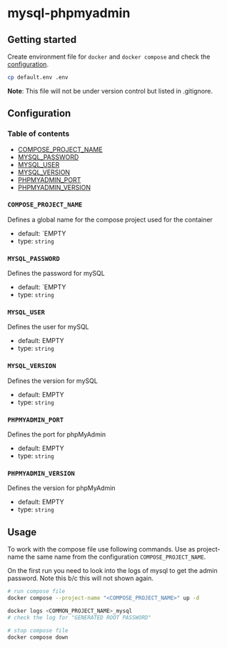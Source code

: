 # mysql-phpmyadmin

## Getting started

Create environment file for `docker` and `docker compose` and check the [configuration](#configuration).

```bash
cp default.env .env
```

**Note**: This file will not be under version control but listed in .gitignore.

## Configuration

### Table of contents

* [COMPOSE_PROJECT_NAME](#compose_project_name)
* [MYSQL_PASSWORD](#mysql_password)
* [MYSQL_USER](#mysql_user)
* [MYSQL_VERSION](#mysql_version)
* [PHPMYADMIN_PORT](#phpmyadmin_port)
* [PHPMYADMIN_VERSION](#phpmyadmin_version)

### `COMPOSE_PROJECT_NAME`

Defines a global name for the compose project used for the container

* default: `EMPTY
* type: `string`

### `MYSQL_PASSWORD`

Defines the password for mySQL

* default: `EMPTY
* type: `string`

### `MYSQL_USER`

Defines the user for mySQL

* default: EMPTY
* type: `string`

### `MYSQL_VERSION`

Defines the version for mySQL

* default: EMPTY
* type: `string`

### `PHPMYADMIN_PORT`

Defines the port for phpMyAdmin

* default: EMPTY
* type: `string`

### `PHPMYADMIN_VERSION`

Defines the version for phpMyAdmin

* default: EMPTY
* type: `string`

## Usage

To work with the compose file use following commands.
Use as project-name the same name from the configuration `COMPOSE_PROJECT_NAME`.

On the first run you need to look into the logs of mysql to get the admin password.
Note this b/c this will not shown again.

```bash
# run compose file
docker compose --project-name "<COMPOSE_PROJECT_NAME>" up -d

docker logs <COMMON_PROJECT_NAME>_mysql
# check the log for "GENERATED ROOT PASSWORD"

# stop compose file
docker compose down
```
